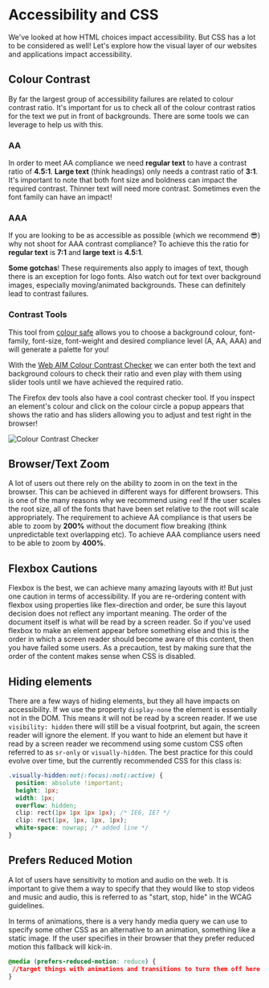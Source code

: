 <!-- Student Takeaway -->
<!-- By the end of this lesson students should be familiar with: colour contrast requirements, browser zoom requirements, flexbox cautions, ways that hiding elements affect screen readers, creating custom focus indicators, what the reduced motion media query is and how to use it. -->

# Accessibility and CSS

We've looked at how HTML choices impact accessibility. But CSS has a lot to be considered as well! Let's explore how the visual layer of our websites and applications impact accessibility.

## Colour Contrast

By far the largest group of accessibility failures are related to colour contrast ratio. It's important for us to check all of the colour contrast ratios for the text we put in front of backgrounds. There are some tools we can leverage to help us with this.

### AA

In order to meet AA compliance we need **regular text** to have a contrast ratio of **4.5:1**. **Large text** (think headings) only needs a contrast ratio of **3:1**. It's important to note that both font size and boldness can impact the required contrast. Thinner text will need more contrast. Sometimes even the font family can have an impact!

### AAA 

If you are looking to be as accessible as possible (which we recommend 😎) why not shoot for AAA contrast compliance? To achieve this the ratio for **regular text** is **7:1** and **large text** is **4.5:1**.

**Some gotchas**! These requirements also apply to images of text, though there is an exception for logo fonts. Also watch out for text over background images, especially moving/animated backgrounds. These can definitely lead to contrast failures.

### Contrast Tools

This tool from [colour safe](http://colorsafe.co/) allows you to choose a background colour, font-family, font-size, font-weight and desired compliance level (A, AA, AAA) and will generate a palette for you! 

With the [Web AIM Colour Contrast Checker](https://webaim.org/resources/contrastchecker/) we can enter both the text and background colours to check their ratio and even play with them using slider tools until we have achieved the required ratio.

The Firefox dev tools also have a cool contrast checker tool. If you inspect an element's colour and click on the colour circle a popup appears that shows the ratio and has sliders allowing you to adjust and test right in the browser!

![Colour Contrast Checker](https://hychalknotes.s3.amazonaws.com/firefox_contrast_checker.png)

## Browser/Text Zoom

A lot of users out there rely on the ability to zoom in on the text in the browser. This can be achieved in different ways for different browsers. This is one of the many reasons why we recommend using `rem`! If the user scales the root size, all of the fonts that have been set relative to the root will scale appropriately. The requirement to achieve AA compliance is that users be able to zoom by **200%** without the document flow breaking (think unpredictable text overlapping etc). To achieve AAA compliance users need to be able to zoom by **400%**.

## Flexbox Cautions

Flexbox is the best, we can achieve many amazing layouts with it! But just one caution in terms of accessibility. If you are re-ordering content with flexbox using properties like flex-direction and order, be sure this layout decision does not reflect any important meaning. The order of the document itself is what will be read by a screen reader. So if you've used flexbox to make an element appear before something else and this is the order in which a screen reader should become aware of this content, then you have failed some users. As a precaution, test by making sure that the order of the content makes sense when CSS is disabled.

## Hiding elements

There are a few ways of hiding elements, but they all have impacts on accessibility. If we use the property `display-none` the element is essentially not in the DOM. This means it will not be read by a screen reader. If we use `visibility: hidden` there will still be a visual footprint, but again, the screen reader will ignore the element. If you want to hide an element but have it read by a screen reader we recommend using some custom CSS often referred to as `sr-only` or `visually-hidden`. The best practice for this could evolve over time, but the currently recommended CSS for this class is:

```css
.visually-hidden:not(:focus):not(:active) { 
  position: absolute !important;
  height: 1px; 
  width: 1px;
  overflow: hidden;
  clip: rect(1px 1px 1px 1px); /* IE6, IE7 */
  clip: rect(1px, 1px, 1px, 1px);
  white-space: nowrap; /* added line */
}
```

## Prefers Reduced Motion 

A lot of users have sensitivity to motion and audio on the web. It is important to give them a way to specify that they would like to stop videos and music and audio, this is referred to as "start, stop, hide" in the WCAG guidelines.

In terms of animations, there is a very handy media query we can use to specify some other CSS as an alternative to an animation, something like a static image. If the user specifies in their browser that they prefer reduced motion this fallback will kick-in.

```CSS
@media (prefers-reduced-motion: reduce) {
 //target things with animations and transitions to turn them off here
}
```
